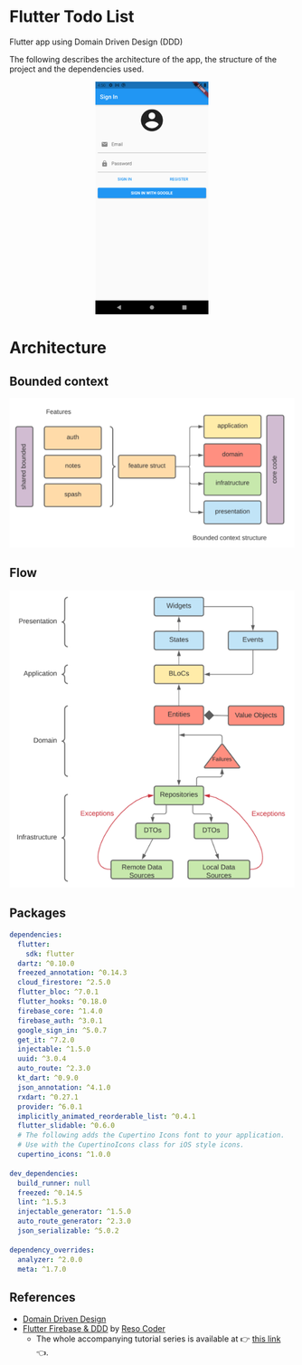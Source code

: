 # Flutter Todo List

Flutter app using Domain Driven Design (DDD)

The following describes the architecture of the app, the structure of the project and the dependencies used.

<p align="center">

  <img src="https://github.com/santimattius/flutter_todo_list/blob/master/art/screenshot_sign_in.png" width="200"/>
  
</p>

# Architecture 
## Bounded context
<p align="left">
  <img src="https://github.com/santimattius/flutter_todo_list/blob/master/art/bounded_context_ddd.png?raw=true" alt="Project packages"/>
</p>

## Flow
<p align="left">
  <img src="https://github.com/santimattius/flutter_todo_list/blob/master/art/arch_flow_ddd.png?raw=true" alt="Project packages"/>
</p>

## Packages
```yaml
dependencies:
  flutter:
    sdk: flutter
  dartz: ^0.10.0
  freezed_annotation: ^0.14.3
  cloud_firestore: ^2.5.0
  flutter_bloc: ^7.0.1
  flutter_hooks: ^0.18.0
  firebase_core: ^1.4.0
  firebase_auth: ^3.0.1
  google_sign_in: ^5.0.7
  get_it: ^7.2.0
  injectable: ^1.5.0
  uuid: ^3.0.4
  auto_route: ^2.3.0
  kt_dart: ^0.9.0
  json_annotation: ^4.1.0
  rxdart: ^0.27.1
  provider: ^6.0.1
  implicitly_animated_reorderable_list: ^0.4.1
  flutter_slidable: ^0.6.0
  # The following adds the Cupertino Icons font to your application.
  # Use with the CupertinoIcons class for iOS style icons.
  cupertino_icons: ^1.0.0

dev_dependencies:
  build_runner: null
  freezed: ^0.14.5
  lint: ^1.5.3
  injectable_generator: ^1.5.0
  auto_route_generator: ^2.3.0
  json_serializable: ^5.0.2

dependency_overrides:
  analyzer: ^2.0.0
  meta: ^1.7.0
```
## References

- [Domain Driven Design](https://martinfowler.com/bliki/DomainDrivenDesign.html)
- [Flutter Firebase & DDD](https://www.youtube.com/playlist?list=PLB6lc7nQ1n4iS5p-IezFFgqP6YvAJy84U) by [Reso Coder](https://www.youtube.com/c/ResoCoder)
  - The whole accompanying tutorial series is available at 👉 [this link](https://resocoder.com/flutter-firebase-ddd-course) 👈.

